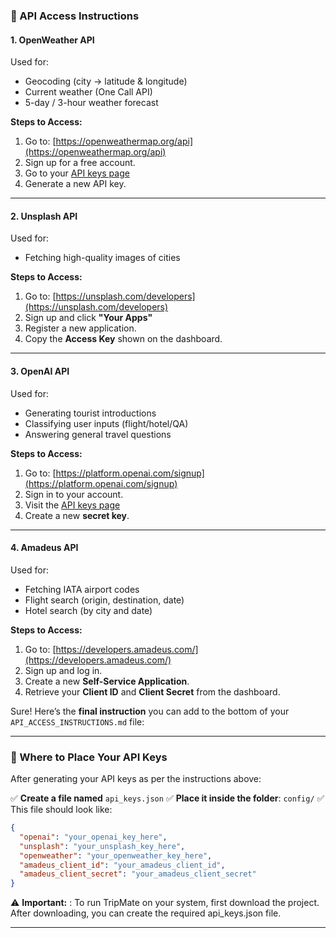 ### 🔑 API Access Instructions

#### 1. **OpenWeather API**

Used for:

* Geocoding (city → latitude & longitude)
* Current weather (One Call API)
* 5-day / 3-hour weather forecast

**Steps to Access:**

1. Go to: [https://openweathermap.org/api](https://openweathermap.org/api)
2. Sign up for a free account.
3. Go to your [API keys page](https://home.openweathermap.org/api_keys)
4. Generate a new API key.

---

#### 2. **Unsplash API**

Used for:

* Fetching high-quality images of cities

**Steps to Access:**

1. Go to: [https://unsplash.com/developers](https://unsplash.com/developers)
2. Sign up and click **"Your Apps"**
3. Register a new application.
4. Copy the **Access Key** shown on the dashboard.

---

#### 3. **OpenAI API**

Used for:

* Generating tourist introductions
* Classifying user inputs (flight/hotel/QA)
* Answering general travel questions

**Steps to Access:**

1. Go to: [https://platform.openai.com/signup](https://platform.openai.com/signup)
2. Sign in to your account.
3. Visit the [API keys page](https://platform.openai.com/account/api-keys)
4. Create a new **secret key**.

---

#### 4. **Amadeus API**

Used for:

* Fetching IATA airport codes
* Flight search (origin, destination, date)
* Hotel search (by city and date)

**Steps to Access:**

1. Go to: [https://developers.amadeus.com/](https://developers.amadeus.com/)
2. Sign up and log in.
3. Create a new **Self-Service Application**.
4. Retrieve your **Client ID** and **Client Secret** from the dashboard.



Sure! Here’s the **final instruction** you can add to the bottom of your `API_ACCESS_INSTRUCTIONS.md` file:

---

### 📁 Where to Place Your API Keys

After generating your API keys as per the instructions above:

✅ **Create a file named** `api_keys.json`
✅ **Place it inside the folder**: `config/`
✅ This file should look like:

```json
{
  "openai": "your_openai_key_here",
  "unsplash": "your_unsplash_key_here",
  "openweather": "your_openweather_key_here",
  "amadeus_client_id": "your_amadeus_client_id",
  "amadeus_client_secret": "your_amadeus_client_secret"
}
```

⚠️ **Important:** : To run TripMate on your system, first download the project. After downloading, you can create the required api_keys.json file.

---

